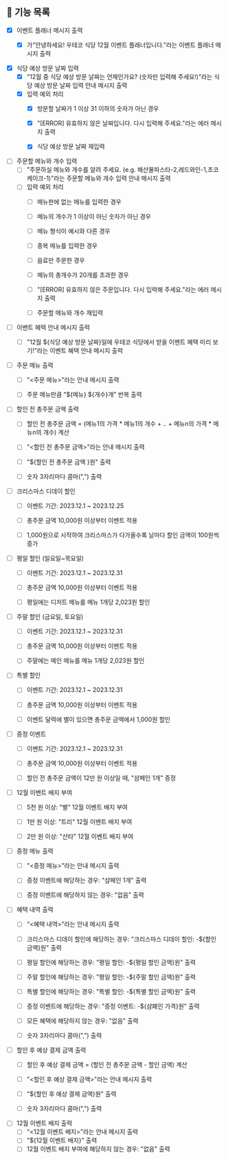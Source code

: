 ## 🚀 기능 목록

- [x] 이벤트 플래너 메시지 출력
    - [x] 가"안녕하세요! 우테코 식당 12월 이벤트 플래너입니다."라는 이벤트 플래너 메시지 출력


- [x] 식당 예상 방문 날짜 입력
    - [x] "12월 중 식당 예상 방문 날짜는 언제인가요? (숫자만 입력해 주세요!)"라는 식당 예상 방문 날짜 입력 안내 메시지 출력
    - [x] 입력 예외 처리
        - [x] 방문할 날짜가 1 이상 31 이하의 숫자가 아닌 경우
        - [x] "[ERROR] 유효하지 않은 날짜입니다. 다시 입력해 주세요."라는 에러 메시지 출력
        - [x] 식당 예상 방문 날짜 재입력


- [ ] 주문할 메뉴와 개수 입력
    - [ ] "주문하실 메뉴와 개수를 알려 주세요. (e.g. 해산물파스타-2,레드와인-1,초코케이크-1)"라는 주문할 메뉴와 개수 입력 안내 메시지 출력
    - [ ] 입력 예외 처리
        - [ ] 메뉴판에 없는 메뉴를 입력한 경우
        - [ ] 메뉴의 개수가 1 이상이 아닌 숫자가 아닌 경우
        - [ ] 메뉴 형식이 예시와 다른 경우
        - [ ] 중복 메뉴를 입력한 경우
        - [ ] 음료만 주문한 경우
        - [ ] 메뉴의 총개수가 20개를 초과한 경우
        - [ ] "[ERROR] 유효하지 않은 주문입니다. 다시 입력해 주세요."라는 에러 메시지 출력
        - [ ] 주문할 메뉴와 개수 재입력


- [ ] 이벤트 혜택 안내 메시지 출력
    - [ ] "12월 ${식당 예상 방문 날짜}일에 우테코 식당에서 받을 이벤트 혜택 미리 보기!"라는 이벤트 혜택 안내 메시지 출력


- [ ] 주문 메뉴 출력
    - [ ] "<주문 메뉴>"라는 안내 메시지 출력
    - [ ] 주문 메뉴만큼 "${메뉴} ${개수}개" 반복 출력


- [ ] 할인 전 총주문 금액 출력
    - [ ] 할인 전 총주문 금액 = (메뉴1의 가격 * 메뉴1의 개수 + .. + 메뉴n의 가격 * 메뉴n의 개수) 계산
    - [ ] "<할인 전 총주문 금액>"라는 안내 메시지 출력
    - [ ] "${할인 전 총주문 금액 }원" 출력
    - [ ] 숫자 3자리마다 콤마(",") 출력


- [ ] 크리스마스 디데이 할인
    - [ ] 이벤트 기간: 2023.12.1 ~ 2023.12.25
    - [ ] 총주문 금액 10,000원 이상부터 이벤트 적용
    - [ ] 1,000원으로 시작하여 크리스마스가 다가올수록 날마다 할인 금액이 100원씩 증가


- [ ] 평일 할인 (일요일~목요일)
    - [ ] 이벤트 기간: 2023.12.1 ~ 2023.12.31
    - [ ] 총주문 금액 10,000원 이상부터 이벤트 적용
    - [ ] 평일에는 디저트 메뉴를 메뉴 1개당 2,023원 할인


- [ ] 주말 할인 (금요일, 토요일)
    - [ ] 이벤트 기간: 2023.12.1 ~ 2023.12.31
    - [ ] 총주문 금액 10,000원 이상부터 이벤트 적용
    - [ ] 주말에는 메인 메뉴를 메뉴 1개당 2,023원 할인


- [ ] 특별 할인
    - [ ] 이벤트 기간: 2023.12.1 ~ 2023.12.31
    - [ ] 총주문 금액 10,000원 이상부터 이벤트 적용
    - [ ] 이벤트 달력에 별이 있으면 총주문 금액에서 1,000원 할인


- [ ] 증정 이벤트
    - [ ] 이벤트 기간: 2023.12.1 ~ 2023.12.31
    - [ ] 총주문 금액 10,000원 이상부터 이벤트 적용
    - [ ] 할인 전 총주문 금액이 12만 원 이상일 때, "샴페인 1개" 증정


- [ ] 12월 이벤트 배지 부여
    - [ ] 5천 원 이상: "별" 12월 이벤트 배지 부여
    - [ ] 1만 원 이상: "트리" 12월 이벤트 배지 부여
    - [ ] 2만 원 이상: "산타" 12월 이벤트 배지 부여


- [ ] 증정 메뉴 출력
    - [ ] "<증정 메뉴>"라는 안내 메시지 출력
    - [ ] 증정 이벤트에 해당하는 경우: "샴페인 1개" 출력
    - [ ] 증정 이벤트에 해당하지 않는 경우: "없음" 출력


- [ ] 혜택 내역 출력
    - [ ] "<혜택 내역>"라는 안내 메시지 출력
    - [ ] 크리스마스 디데이 할인에 해당하는 경우: "크리스마스 디데이 할인: -${할인 금액}원" 출력
    - [ ] 평일 할인에 해당하는 경우: "평일 할인: -${평일 할인 금액}원" 출력
    - [ ] 주말 할인에 해당하는 경우: "평일 할인: -${주말 할인 금액}원" 출력
    - [ ] 특별 할인에 해당하는 경우: "특별 할인: -${특별 할인 금액}원" 출력
    - [ ] 증정 이벤트에 해당하는 경우: "증정 이벤트: -${샴폐인 가격}원" 출력
    - [ ] 모든 혜택에 해당하지 않는 경우: "없음" 출력
    - [ ] 숫자 3자리마다 콤마(",") 출력


- [ ] 할인 후 예상 결제 금액 출력
    - [ ] 할인 후 예상 결제 금액 = (할인 전 총주문 금액 - 할인 금액) 계산
    - [ ] "<할인 후 예상 결제 금액>"라는 안내 메시지 출력
    - [ ] "${할인 후 예상 결제 금액}원" 출력
    - [ ] 숫자 3자리마다 콤마(",") 출력


- [ ] 12월 이벤트 배지 출력
    - [ ] "<12월 이벤트 배지>"라는 안내 메시지 출력
    - [ ] "${12월 이벤트 배지}" 출력
    - [ ] 12월 이벤트 배지 부여에 해당하지 않는 경우: "없음" 출력
